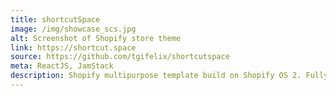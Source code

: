 ```yaml
---
title: shortcutSpace
image: /img/showcase_scs.jpg
alt: Screenshot of Shopify store theme
link: https://shortcut.space
source: https://github.com/tgifelix/shortcutspace
meta: ReactJS, JamStack
description: Shopify multipurpose template build on Shopify OS 2. Fully customizable sections and blocks. [Work in progress]
---
```

